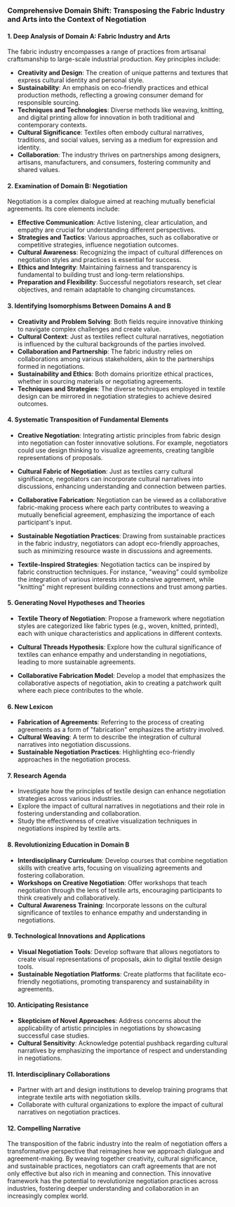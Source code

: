 ### Comprehensive Domain Shift: Transposing the Fabric Industry and Arts into the Context of Negotiation

#### 1. Deep Analysis of Domain A: Fabric Industry and Arts

The fabric industry encompasses a range of practices from artisanal craftsmanship to large-scale industrial production. Key principles include:

- **Creativity and Design**: The creation of unique patterns and textures that express cultural identity and personal style.
- **Sustainability**: An emphasis on eco-friendly practices and ethical production methods, reflecting a growing consumer demand for responsible sourcing.
- **Techniques and Technologies**: Diverse methods like weaving, knitting, and digital printing allow for innovation in both traditional and contemporary contexts.
- **Cultural Significance**: Textiles often embody cultural narratives, traditions, and social values, serving as a medium for expression and identity.
- **Collaboration**: The industry thrives on partnerships among designers, artisans, manufacturers, and consumers, fostering community and shared values.

#### 2. Examination of Domain B: Negotiation

Negotiation is a complex dialogue aimed at reaching mutually beneficial agreements. Its core elements include:

- **Effective Communication**: Active listening, clear articulation, and empathy are crucial for understanding different perspectives.
- **Strategies and Tactics**: Various approaches, such as collaborative or competitive strategies, influence negotiation outcomes.
- **Cultural Awareness**: Recognizing the impact of cultural differences on negotiation styles and practices is essential for success.
- **Ethics and Integrity**: Maintaining fairness and transparency is fundamental to building trust and long-term relationships.
- **Preparation and Flexibility**: Successful negotiators research, set clear objectives, and remain adaptable to changing circumstances.

#### 3. Identifying Isomorphisms Between Domains A and B

- **Creativity and Problem Solving**: Both fields require innovative thinking to navigate complex challenges and create value.
- **Cultural Context**: Just as textiles reflect cultural narratives, negotiation is influenced by the cultural backgrounds of the parties involved.
- **Collaboration and Partnership**: The fabric industry relies on collaborations among various stakeholders, akin to the partnerships formed in negotiations.
- **Sustainability and Ethics**: Both domains prioritize ethical practices, whether in sourcing materials or negotiating agreements.
- **Techniques and Strategies**: The diverse techniques employed in textile design can be mirrored in negotiation strategies to achieve desired outcomes.

#### 4. Systematic Transposition of Fundamental Elements

- **Creative Negotiation**: Integrating artistic principles from fabric design into negotiation can foster innovative solutions. For example, negotiators could use design thinking to visualize agreements, creating tangible representations of proposals.
  
- **Cultural Fabric of Negotiation**: Just as textiles carry cultural significance, negotiators can incorporate cultural narratives into discussions, enhancing understanding and connection between parties.

- **Collaborative Fabrication**: Negotiation can be viewed as a collaborative fabric-making process where each party contributes to weaving a mutually beneficial agreement, emphasizing the importance of each participant's input.

- **Sustainable Negotiation Practices**: Drawing from sustainable practices in the fabric industry, negotiators can adopt eco-friendly approaches, such as minimizing resource waste in discussions and agreements.

- **Textile-Inspired Strategies**: Negotiation tactics can be inspired by fabric construction techniques. For instance, "weaving" could symbolize the integration of various interests into a cohesive agreement, while "knitting" might represent building connections and trust among parties.

#### 5. Generating Novel Hypotheses and Theories

- **Textile Theory of Negotiation**: Propose a framework where negotiation styles are categorized like fabric types (e.g., woven, knitted, printed), each with unique characteristics and applications in different contexts.

- **Cultural Threads Hypothesis**: Explore how the cultural significance of textiles can enhance empathy and understanding in negotiations, leading to more sustainable agreements.

- **Collaborative Fabrication Model**: Develop a model that emphasizes the collaborative aspects of negotiation, akin to creating a patchwork quilt where each piece contributes to the whole.

#### 6. New Lexicon

- **Fabrication of Agreements**: Referring to the process of creating agreements as a form of "fabrication" emphasizes the artistry involved.
- **Cultural Weaving**: A term to describe the integration of cultural narratives into negotiation discussions.
- **Sustainable Negotiation Practices**: Highlighting eco-friendly approaches in the negotiation process.

#### 7. Research Agenda

- Investigate how the principles of textile design can enhance negotiation strategies across various industries.
- Explore the impact of cultural narratives in negotiations and their role in fostering understanding and collaboration.
- Study the effectiveness of creative visualization techniques in negotiations inspired by textile arts.

#### 8. Revolutionizing Education in Domain B

- **Interdisciplinary Curriculum**: Develop courses that combine negotiation skills with creative arts, focusing on visualizing agreements and fostering collaboration.
- **Workshops on Creative Negotiation**: Offer workshops that teach negotiation through the lens of textile arts, encouraging participants to think creatively and collaboratively.
- **Cultural Awareness Training**: Incorporate lessons on the cultural significance of textiles to enhance empathy and understanding in negotiations.

#### 9. Technological Innovations and Applications

- **Visual Negotiation Tools**: Develop software that allows negotiators to create visual representations of proposals, akin to digital textile design tools.
- **Sustainable Negotiation Platforms**: Create platforms that facilitate eco-friendly negotiations, promoting transparency and sustainability in agreements.

#### 10. Anticipating Resistance

- **Skepticism of Novel Approaches**: Address concerns about the applicability of artistic principles in negotiations by showcasing successful case studies.
- **Cultural Sensitivity**: Acknowledge potential pushback regarding cultural narratives by emphasizing the importance of respect and understanding in negotiations.

#### 11. Interdisciplinary Collaborations

- Partner with art and design institutions to develop training programs that integrate textile arts with negotiation skills.
- Collaborate with cultural organizations to explore the impact of cultural narratives on negotiation practices.

#### 12. Compelling Narrative

The transposition of the fabric industry into the realm of negotiation offers a transformative perspective that reimagines how we approach dialogue and agreement-making. By weaving together creativity, cultural significance, and sustainable practices, negotiators can craft agreements that are not only effective but also rich in meaning and connection. This innovative framework has the potential to revolutionize negotiation practices across industries, fostering deeper understanding and collaboration in an increasingly complex world.